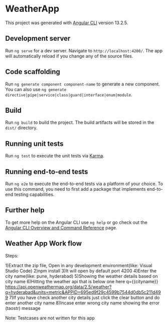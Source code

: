 # WeatherApp

This project was generated with [Angular CLI](https://github.com/angular/angular-cli) version 13.2.5.

## Development server

Run `ng serve` for a dev server. Navigate to `http://localhost:4200/`. The app will automatically reload if you change any of the source files.

## Code scaffolding

Run `ng generate component component-name` to generate a new component. You can also use `ng generate directive|pipe|service|class|guard|interface|enum|module`.

## Build

Run `ng build` to build the project. The build artifacts will be stored in the `dist/` directory.

## Running unit tests

Run `ng test` to execute the unit tests via [Karma](https://karma-runner.github.io).

## Running end-to-end tests

Run `ng e2e` to execute the end-to-end tests via a platform of your choice. To use this command, you need to first add a package that implements end-to-end testing capabilities.

## Further help

To get more help on the Angular CLI use `ng help` or go check out the [Angular CLI Overview and Command Reference](https://angular.io/cli) page.

## Weather App Work flow
Steps:

1)Extract the zip file, Open in any development environment(like: Visual Studio Code)
2)npm install
3)It will open by default port 4200
4)Enter the city name(like: pune, hyderabad)
5)Showing the weather details based on city name
6)Hitting the weather api that is below one here q={{cityname}}
https://api.openweathermap.org/data/2.5/weather?q=hyderabad&units=metric&APPID=695ed9f29c4599b7544d0db5c211d499
7)If you have check another city details just click the clear button and do enter another city name
8)Incase enter wrong city name showing the error (taostr) message

Note: Testcases are not written for this app
